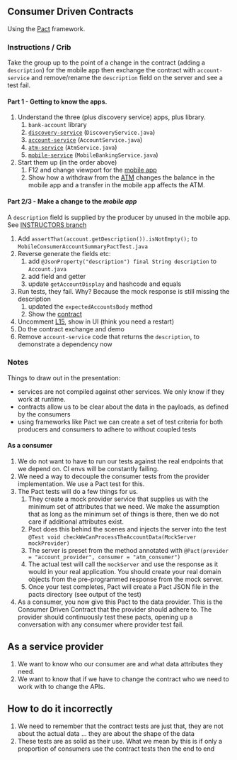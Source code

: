## Consumer Driven Contracts
Using the [Pact](https://docs.pact.io/) framework.

### Instructions / Crib

Take the group up to the point of a change in the contract (adding a `description`) for the mobile app then exchange the contract with `account-service` and remove/rename the `description` field on the server and see a test fail.

#### Part 1 - Getting to know the apps.

1. Understand the three (plus discovery service) apps, plus library.
    1. `bank-account` library
    1. [`discovery-service`](http://localhost:8761) (`DiscoveryService.java`)
    1. [`account-service`](http://localhost:8901) (`AccountService.java`)
    1. [`atm-service`](http://localhost:8902) (`AtmService.java`)
    1. [`mobile-service`](http://localhost:8903) (`MobileBankingService.java`)
2. Start them up (in the order above)
    1. F12 and change viewport for the [mobile app](http://localhost:8903/)
    1. Show how a withdraw from the [ATM](http://localhost:8902) changes the balance in the mobile app and a transfer in the mobile app affects the ATM.

#### Part 2/3 - Make a change to the *mobile app*

A `description` field is supplied by the producer by unused in the mobile app. See [INSTRUCTORS branch](https://github.com/xp-dojo/consumer-driven-contracts/commit/e62aba0dab08073b045ef9ae0d09d70196914e35)

1. Add `assertThat(account.getDescription()).isNotEmpty();` to `MobileConsumerAccountSummaryPactTest.java`
1. Reverse generate the fields etc:
    1. add `@JsonProperty("description") final String description` to `Account.java`
    1. add field and getter
    1. update `getAccountDisplay` and hashcode and equals
1. Run tests, they fail. Why? Because the mock response is still missing the description
    1. updated the `expectedAccountsBody` method
    1. Show the [contract](./mobile-banking-service/build/pacts/mobile_consumer-account_provider.json)
1. Uncomment [L15](./mobile-banking-service/src/main/resources/templates/accountSummaryView.html), show in UI (think you need a restart)
1. Do the contract exchange and demo 
1. Remove `account-service` code that returns the `description`, to demonstrate a dependency now 

### Notes

Things to draw out in the presentation:

 - services are not compiled against other services. We only know if they work at runtime.
 - contracts allow us to be clear about the data in the payloads, as defined by the consumers
 - using frameworks like Pact we can create a set of test criteria for both producers and consumers to adhere to 
 without coupled tests
 
#### As a consumer

1. We do not want to have to run our tests against the real endpoints that we depend on. CI envs will be 
constantly failing.
1. We need a way to decouple the consumer tests from the provider implementation. We use a Pact test for this.
1. The Pact tests will do a few things for us.
    1. They create a mock provider service that supplies us with the minimum set of attributes that we need. We make the 
    assumption that as long as the minimum set of things is there, then we do not care if additional attributes exist.
    1. Pact does this behind the scenes and injects the server into the test 
    `@Test void checkWeCanProcessTheAccountData(MockServer mockProvider)`
    1. The server is preset from the method annotated with `@Pact(provider = "account_provider", consumer = "atm_consumer")`
    1. The actual test will call the `mockServer` and use the response as it would in your real application. You should 
    create your real domain objects from the pre-programmed response from the mock server.
    1. Once your test completes, Pact will create a Pact JSON file in the pacts directory (see output of the test)
1. As a consumer, you now give this Pact to the data provider. This is the Consumer Driven Contract that the provider 
should adhere to. The provider should continuously test these pacts, opening up a conversation with any consumer where 
provider test fail.

## As a service provider

1. We want to know who our consumer are and what data attributes they need.
1. We want to know that if we have to change the contract who we need to work with to change the APIs.

## How to do it incorrectly

1. We need to remember that the contract tests are just that, they are not about the actual data ... they are about the shape of the data
1. These tests are as solid as their use. What we mean by this is if only a proportion of consumers use the contract tests then the end to end 
